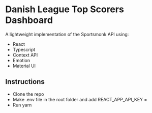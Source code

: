 # Danish League Top Scorers Dashboard

A lightweight implementation of the Sportsmonk API using: 

- React
- Typescript 
- Context API
- Emotion 
- Material UI 

## Instructions 

- Clone the repo 
- Make .env file in the root folder and add REACT_APP_API_KEY = <YOUR API KEY>
- Run yarn